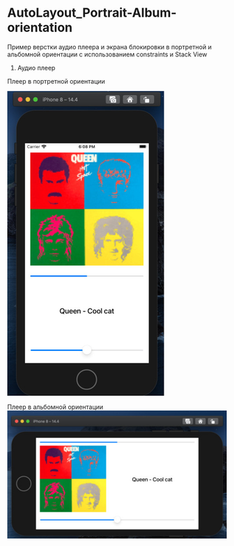 # AutoLayout_Portrait-Album-orientation
Пример верстки аудио плеера и экрана блокировки в портретной и альбомной ориентации с использованием constraints и Stack View

1) Аудио плеер

  Плеер в портретной ориентации
  
  ![alt text](player_portrait.jpg "Плеер в портретной ориентации")
  
  Плеер в альбомной ориентации
    ![alt text](player_album.jpg "Плеер в портретной ориентации")
  
